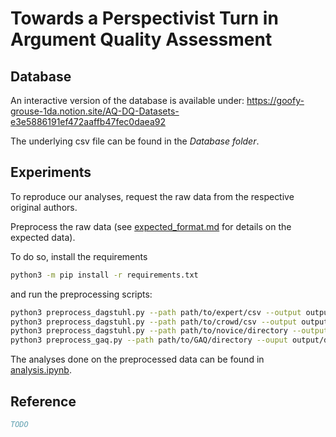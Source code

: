 # Towards a Perspectivist Turn in Argument Quality Assessment

## Database
An interactive version of the database is available under: https://goofy-grouse-1da.notion.site/AQ-DQ-Datasets-e3e5886191ef472aaffb47fec0daea92

The underlying csv file can be found in the *Database folder*.

## Experiments
To reproduce our analyses, request the raw data from the respective original authors.

Preprocess the raw data (see [expected_format.md](expected_format.md) for details on the expected data).

To do so, install the requirements
```bash
python3 -m pip install -r requirements.txt
```

and run the preprocessing scripts:
```bash
python3 preprocess_dagstuhl.py --path path/to/expert/csv --output output/directory --annotation_type expert
python3 preprocess_dagstuhl.py --path path/to/crowd/csv --output output/directory --annotation_type crowd
python3 preprocess_dagstuhl.py --path path/to/novice/directory --output output/directory --annotation_type novice
python3 preprocess_gaq.py --path path/to/GAQ/directory --ouput output/directory
```
The analyses done on the preprocessed data can be found in [analysis.ipynb](analysis.ipynb).

## Reference
```bibtex
TODO
```
